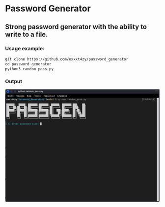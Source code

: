 # Password Generator
Strong password generator with the ability to write to a file.
---

### Usage example:
```
git clone https://github.com/exxxt4zy/password_generator
cd password_generator
python3 random_pass.py
```
### Output
![Preview](test.gif)
